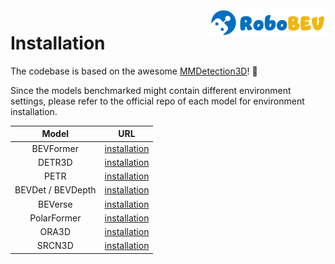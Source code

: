 <img src="../docs/figs/logo2.png" align="right" width="37%">

# Installation

The codebase is based on the awesome [MMDetection3D](https://github.com/open-mmlab/mmdetection3d)! :tada:

Since the models benchmarked might contain different environment settings, please refer to the official repo of each model for environment installation.



|       Model       |       URL        |
| :---------------: | :--------------: |
|     BEVFormer     | [installation](../zoo/BEVFormer/docs/install.md) |
|      DETR3D       | [installation](../zoo/detr3d/README.md) |
|       PETR        | [installation](../zoo/PETR/install.md) |
| BEVDet / BEVDepth | [installation](../zoo/BEVDet/docs/getting_started.md) |
|      BEVerse      | [installation](../zoo/BEVDet/../BEVerse/docs/installation.md) |
|    PolarFormer    | [installation](../zoo/PolarFormer/docs/install.md) |
|       ORA3D       | [installation](../zoo/ora3d/README.md) |
|      SRCN3D       | [installation](../zoo/SRCN3D/README.md) |

